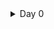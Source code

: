 
<details>
	<summary>Day 0  </summary>
	
# Day 0 - Tools Installation
## Yosys

<img width="575" alt="yosys" src="Photos/Screenshot from 2025-09-20 21-01-08.png">
<img width="575" alt="yosys" src="Photos/Screenshot from 2025-09-20 21-02-48.png">

## Iverilog

<img width="702" alt="iverilog" src="Photos/Screenshot from 2025-09-20 21-03-36.png">
<img width="702" alt="iverilog" src="Photos/Screenshot from 2025-09-20 21-04-25.png">

## NGSpice

<img width="702" alt="iverilog" src="Photos/Screenshot from 2025-09-20 21-22-51.png">

## GTKWave

<img width="604" alt="gtkwave2" src="Photos/Screenshot from 2025-09-20 23-31-01.png">


## Magic

<img width="604" alt="gtkwave2" src="Photos/Screenshot from 2025-09-20 21-29-20.png">

<img width="1008" alt="gtkwave1" src="Photos/Screenshot from 2025-09-20 21-29-53.png">
<img width="1008" alt="gtkwave1" src="Photos/Screenshot from 2025-09-20 21-29-56.png">


# Open Lane

## Dependencies 

<img width="604" alt="gtkwave2" src="Photos/Screenshot from 2025-09-20 21-35-18.png">
<img width="1008" alt="gtkwave1" src="Photos/Screenshot from 2025-09-20 21-36-25.png">
<img width="1008" alt="gtkwave1" src="Photos/Screenshot from 2025-09-20 21-36-34.png">

## PDK Tools

<img width="604" alt="gtkwave2" src="Photos/Screenshot from 2025-09-20 22-49-43.png">

<img width="1008" alt="gtkwave1" src="Photos/Screenshot from 2025-09-20 22-49-52.png">
</details>
